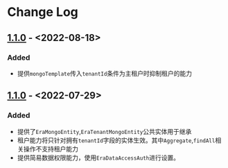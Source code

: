 # Change Log

## [1.1.0] - <2022-08-18>

### Added

* 提供`mongoTemplate`传入`tenantId`条件为主租户时抑制租户的能力

## [1.1.0] - <2022-07-29>

### Added

* 提供了`EraMongoEntity`,`EraTenantMongoEntity`公共实体用于继承
* 租户能力将只针对拥有`tenantId`字段的实体生效。其中`Aggregate`,`findAll`相关操作不支持租户能力
* 提供简易数据权限能力，使用`EraDataAccessAuth`进行设置。

[1.1.0]: <>